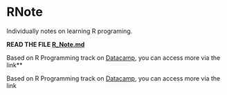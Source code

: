 # RNote

Individually notes on learning R programing.

**READ THE FILE [R_Note.md](https://github.com/KatouMegumii/RNote/blob/master/R_Note.md)**

Based on R Programming track on [Datacamp](https://app.datacamp.com/learn/skill-tracks/r-programming), you can access more via the link**

Based on R Programming track on [Datacamp](https://app.datacamp.com/learn/skill-tracks/r-programming), you can access more via the link
